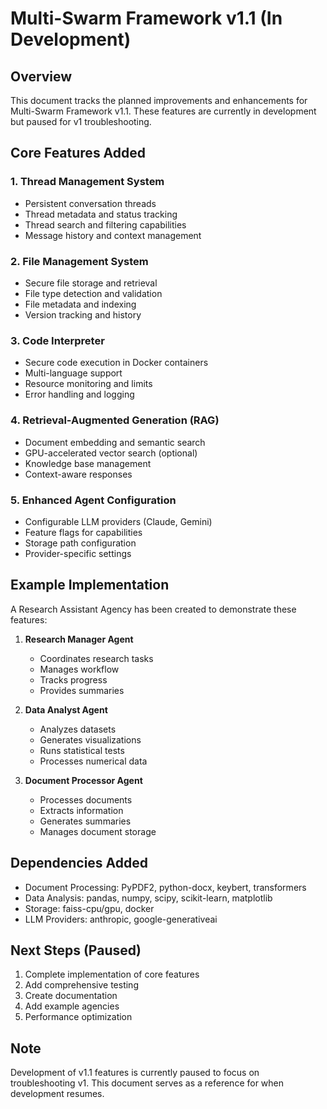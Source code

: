 # Multi-Swarm Framework v1.1 (In Development)

## Overview
This document tracks the planned improvements and enhancements for Multi-Swarm Framework v1.1. These features are currently in development but paused for v1 troubleshooting.

## Core Features Added

### 1. Thread Management System
- Persistent conversation threads
- Thread metadata and status tracking
- Thread search and filtering capabilities
- Message history and context management

### 2. File Management System
- Secure file storage and retrieval
- File type detection and validation
- File metadata and indexing
- Version tracking and history

### 3. Code Interpreter
- Secure code execution in Docker containers
- Multi-language support
- Resource monitoring and limits
- Error handling and logging

### 4. Retrieval-Augmented Generation (RAG)
- Document embedding and semantic search
- GPU-accelerated vector search (optional)
- Knowledge base management
- Context-aware responses

### 5. Enhanced Agent Configuration
- Configurable LLM providers (Claude, Gemini)
- Feature flags for capabilities
- Storage path configuration
- Provider-specific settings

## Example Implementation
A Research Assistant Agency has been created to demonstrate these features:

1. **Research Manager Agent**
   - Coordinates research tasks
   - Manages workflow
   - Tracks progress
   - Provides summaries

2. **Data Analyst Agent**
   - Analyzes datasets
   - Generates visualizations
   - Runs statistical tests
   - Processes numerical data

3. **Document Processor Agent**
   - Processes documents
   - Extracts information
   - Generates summaries
   - Manages document storage

## Dependencies Added
- Document Processing: PyPDF2, python-docx, keybert, transformers
- Data Analysis: pandas, numpy, scipy, scikit-learn, matplotlib
- Storage: faiss-cpu/gpu, docker
- LLM Providers: anthropic, google-generativeai

## Next Steps (Paused)
1. Complete implementation of core features
2. Add comprehensive testing
3. Create documentation
4. Add example agencies
5. Performance optimization

## Note
Development of v1.1 features is currently paused to focus on troubleshooting v1. This document serves as a reference for when development resumes. 